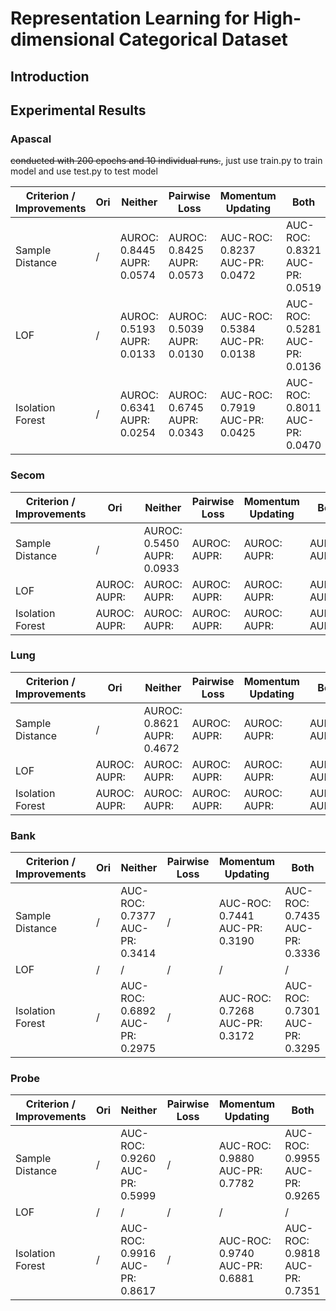 # Representation Learning for High-dimensional Categorical Dataset

## Introduction





## Experimental Results

### Apascal

~~conducted with 200 epochs and 10 individual runs.~~, just use train.py to train model and use test.py to test 
model

| Criterion / Improvements | Ori  | Neither                        | Pairwise Loss                   | Momentum Updating                   | Both                               |
| ------------------------ | ---- | ------------------------------ | ------------------------------- | ----------------------------------- | ---------------------------------- |
| Sample Distance          | /    | AUROC: 0.8445<br/>AUPR: 0.0574 | AUROC: 0.8425<br/>AUPR: 0.0573  | AUC-ROC: 0.8237<br/>AUC-PR: 0.0472  | AUC-ROC: 0.8321<br/>AUC-PR: 0.0519 |
| LOF                      | /    | AUROC: 0.5193<br/>AUPR: 0.0133 | AUROC: 0.5039<br/> AUPR: 0.0130 | AUC-ROC: 0.5384<br/> AUC-PR: 0.0138 | AUC-ROC: 0.5281<br/>AUC-PR: 0.0136 |
| Isolation Forest         | /    | AUROC: 0.6341<br/>AUPR: 0.0254 | AUROC: 0.6745<br/>AUPR: 0.0343  | AUC-ROC: 0.7919<br/>AUC-PR: 0.0425  | AUC-ROC: 0.8011<br/>AUC-PR: 0.0470 |

### Secom



| Criterion / Improvements | Ori                | Neither                         | Pairwise Loss      | Momentum Updating | Both              |
| ------------------------ | ------------------ | ------------------------------- | ------------------ | ----------------- | ----------------- |
| Sample Distance          | /                  | AUROC: 0.5450<br />AUPR: 0.0933 | AUROC:<br />AUPR:  | AUROC:<br />AUPR: | AUROC:<br />AUPR: |
| LOF                      | AUROC: <br />AUPR: | AUROC:<br />AUPR:               | AUROC:<br />AUPR:  | AUROC:<br />AUPR: | AUROC:<br />AUPR: |
| Isolation Forest         | AUROC: <br />AUPR: | AUROC: <br />AUPR:              | AUROC: <br />AUPR: | AUROC:<br />AUPR: | AUROC:<br />AUPR: |

### Lung



| Criterion / Improvements | Ori                | Neither                         | Pairwise Loss      | Momentum Updating | Both              |
| ------------------------ | ------------------ | ------------------------------- | ------------------ | ----------------- | ----------------- |
| Sample Distance          | /                  | AUROC: 0.8621<br />AUPR: 0.4672 | AUROC:<br />AUPR:  | AUROC:<br />AUPR: | AUROC:<br />AUPR: |
| LOF                      | AUROC: <br />AUPR: | AUROC:<br />AUPR:               | AUROC:<br />AUPR:  | AUROC:<br />AUPR: | AUROC:<br />AUPR: |
| Isolation Forest         | AUROC: <br />AUPR: | AUROC: <br />AUPR:              | AUROC: <br />AUPR: | AUROC:<br />AUPR: | AUROC:<br />AUPR: |

### Bank



| Criterion / Improvements | Ori  | Neither                            | Pairwise Loss | Momentum Updating                  | Both                                |
| ------------------------ | ---- | ---------------------------------- | ------------- | ---------------------------------- | ----------------------------------- |
| Sample Distance          | /    | AUC-ROC: 0.7377<br/>AUC-PR: 0.3414 | /             | AUC-ROC: 0.7441<br/>AUC-PR: 0.3190 | AUC-ROC: 0.7435<br/> AUC-PR: 0.3336 |
| LOF                      | /    | /                                  | /             | /                                  | /                                   |
| Isolation Forest         | /    | AUC-ROC: 0.6892<br/>AUC-PR: 0.2975 | /             | AUC-ROC: 0.7268<br/>AUC-PR: 0.3172 | AUC-ROC: 0.7301<br/>AUC-PR: 0.3295  |

### Probe



| Criterion / Improvements | Ori  | Neither                            | Pairwise Loss | Momentum Updating                  | Both                               |
| ------------------------ | ---- | ---------------------------------- | ------------- | ---------------------------------- | ---------------------------------- |
| Sample Distance          | /    | AUC-ROC: 0.9260<br/>AUC-PR: 0.5999 | /             | AUC-ROC: 0.9880<br/>AUC-PR: 0.7782 | AUC-ROC: 0.9955<br/>AUC-PR: 0.9265 |
| LOF                      | /    | /                                  | /             | /                                  | /                                  |
| Isolation Forest         | /    | AUC-ROC: 0.9916<br/>AUC-PR: 0.8617 | /             | AUC-ROC: 0.9740<br/>AUC-PR: 0.6881 | AUC-ROC: 0.9818<br/>AUC-PR: 0.7351 |